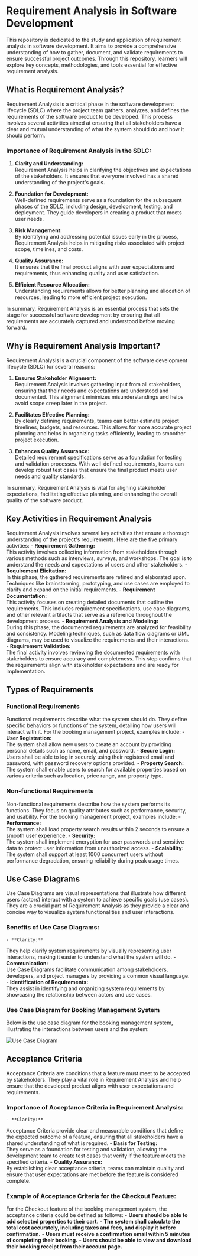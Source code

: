 # Requirement Analysis in Software Development

This repository is dedicated to the study and application of requirement analysis in software development. It aims to provide a comprehensive understanding of how to gather, document, and validate requirements to ensure successful project outcomes. Through this repository, learners will explore key concepts, methodologies, and tools essential for effective requirement analysis.

## What is Requirement Analysis?

Requirement Analysis is a critical phase in the software development lifecycle (SDLC) where the project team gathers, analyzes, and defines the requirements of the software product to be developed. This process involves several activities aimed at ensuring that all stakeholders have a clear and mutual understanding of what the system should do and how it should perform.

### Importance of Requirement Analysis in the SDLC:

1. **Clarity and Understanding:**  
   Requirement Analysis helps in clarifying the objectives and expectations of the stakeholders. It ensures that everyone involved has a shared understanding of the project's goals.

2. **Foundation for Development:**  
   Well-defined requirements serve as a foundation for the subsequent phases of the SDLC, including design, development, testing, and deployment. They guide developers in creating a product that meets user needs.

3. **Risk Management:**  
   By identifying and addressing potential issues early in the process, Requirement Analysis helps in mitigating risks associated with project scope, timelines, and costs.

4. **Quality Assurance:**  
   It ensures that the final product aligns with user expectations and requirements, thus enhancing quality and user satisfaction.

5. **Efficient Resource Allocation:**  
   Understanding requirements allows for better planning and allocation of resources, leading to more efficient project execution.

In summary, Requirement Analysis is an essential process that sets the stage for successful software development by ensuring that all requirements are accurately captured and understood before moving forward.

## Why is Requirement Analysis Important?

Requirement Analysis is a crucial component of the software development lifecycle (SDLC) for several reasons:

1. **Ensures Stakeholder Alignment:**  
   Requirement Analysis involves gathering input from all stakeholders, ensuring that their needs and expectations are understood and documented. This alignment minimizes misunderstandings and helps avoid scope creep later in the project.

2. **Facilitates Effective Planning:**  
   By clearly defining requirements, teams can better estimate project timelines, budgets, and resources. This allows for more accurate project planning and helps in organizing tasks efficiently, leading to smoother project execution.

3. **Enhances Quality Assurance:**  
   Detailed requirement specifications serve as a foundation for testing and validation processes. With well-defined requirements, teams can develop robust test cases that ensure the final product meets user needs and quality standards.

In summary, Requirement Analysis is vital for aligning stakeholder expectations, facilitating effective planning, and enhancing the overall quality of the software product.

## Key Activities in Requirement Analysis

Requirement Analysis involves several key activities that ensure a thorough understanding of the project's requirements. Here are the five primary activities:
    - **Requirement Gathering:**  
  This activity involves collecting information from stakeholders through various methods such as interviews, surveys, and workshops. The goal is to understand the needs and expectations of users and other stakeholders.
    - **Requirement Elicitation:**  
  In this phase, the gathered requirements are refined and elaborated upon. Techniques like brainstorming, prototyping, and use cases are employed to clarify and expand on the initial requirements.
    - **Requirement Documentation:**  
  This activity focuses on creating detailed documents that outline the requirements. This includes requirement specifications, use case diagrams, and other relevant artifacts that serve as a reference throughout the development process.
    - **Requirement Analysis and Modeling:**  
  During this phase, the documented requirements are analyzed for feasibility and consistency. Modeling techniques, such as data flow diagrams or UML diagrams, may be used to visualize the requirements and their interactions.
    - **Requirement Validation:**  
  The final activity involves reviewing the documented requirements with stakeholders to ensure accuracy and completeness. This step confirms that the requirements align with stakeholder expectations and are ready for implementation.

## Types of Requirements

### Functional Requirements

Functional requirements describe what the system should do. They define specific behaviors or functions of the system, detailing how users will interact with it. For the booking management project, examples include:
    - **User Registration:**  
  The system shall allow new users to create an account by providing personal details such as name, email, and password.
    - **Secure Login:**  
  Users shall be able to log in securely using their registered email and password, with password recovery options provided.
    - **Property Search:**  
  The system shall enable users to search for available properties based on various criteria such as location, price range, and property type.

### Non-functional Requirements

Non-functional requirements describe how the system performs its functions. They focus on quality attributes such as performance, security, and usability. For the booking management project, examples include:
    - **Performance:**  
  The system shall load property search results within 2 seconds to ensure a smooth user experience.
    - **Security:**  
  The system shall implement encryption for user passwords and sensitive data to protect user information from unauthorized access.
    - **Scalability:**  
  The system shall support at least 1000 concurrent users without performance degradation, ensuring reliability during peak usage times.

## Use Case Diagrams

Use Case Diagrams are visual representations that illustrate how different users (actors) interact with a system to achieve specific goals (use cases). They are a crucial part of Requirement Analysis as they provide a clear and concise way to visualize system functionalities and user interactions.

### Benefits of Use Case Diagrams:
    - **Clarity:**  
  They help clarify system requirements by visually representing user interactions, making it easier to understand what the system will do.
    - **Communication:**  
  Use Case Diagrams facilitate communication among stakeholders, developers, and project managers by providing a common visual language.
    - **Identification of Requirements:**  
  They assist in identifying and organizing system requirements by showcasing the relationship between actors and use cases.

### Use Case Diagram for Booking Management System

Below is the use case diagram for the booking management system, illustrating the interactions between users and the system:

![Use Case Diagram](alx-booking-uc.png)

## Acceptance Criteria

Acceptance Criteria are conditions that a feature must meet to be accepted by stakeholders. They play a vital role in Requirement Analysis and help ensure that the developed product aligns with user expectations and requirements.

### Importance of Acceptance Criteria in Requirement Analysis:
    - **Clarity:**  
  Acceptance Criteria provide clear and measurable conditions that define the expected outcome of a feature, ensuring that all stakeholders have a shared understanding of what is required.
    - **Basis for Testing:**  
  They serve as a foundation for testing and validation, allowing the development team to create test cases that verify if the feature meets the specified criteria.
    - **Quality Assurance:**  
  By establishing clear acceptance criteria, teams can maintain quality and ensure that user expectations are met before the feature is considered complete.

### Example of Acceptance Criteria for the Checkout Feature:

For the Checkout feature of the booking management system, the acceptance criteria could be defined as follows:
    - **Users should be able to add selected properties to their cart.**
    - **The system shall calculate the total cost accurately, including taxes and fees, and display it before confirmation.**
    - **Users must receive a confirmation email within 5 minutes of completing their booking.**
    - **Users should be able to view and download their booking receipt from their account page.**

  
